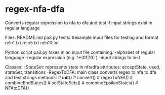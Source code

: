 # regex-nfa-dfa
Converts regular expression to nfa to dfa and test if input strings exist in regular language

Files:
README.md
pa3.py
tests/ #example input files for testing and format
  reIn1.txt
  reIn5.txt
  reIn10.txt
 
Python script pa3.py takes in an input file containing:
-alphabet of regular language
-regular expression (e.g. 1*(01|10) )
-input strings to test

Classes:
-StateSet: represents state in nfa/dfa
  attributes: acceptState, used, stateSet, transitions
-RegexToDFA: main class converts regex to nfa to dfa and test strings
  methods:
    # __init__()
    # convert()
    # regexToNFA()
    # combineEndStates()
    # setStateSets()
    # combineEpsilonStates()
    # NFAtoDFA()
    


